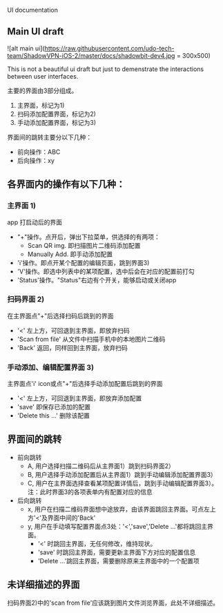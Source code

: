 UI documentation
## Main UI draft

![alt main ui](https://raw.githubusercontent.com/udo-tech-team/ShadowVPN-iOS-2/master/docs/shadowbit-dev4.jpg = 300x500)

This is not a beautiful ui draft but just to demenstrate the interactions between user interfaces.

主要的界面由3部分组成。
1. 主界面，标记为1)
2. 扫码添加配置界面，标记为2)
3. 手动添加配置界面，标记为3)

界面间的跳转主要分以下几种：
- 前向操作：ABC
- 后向操作：xy

## 各界面内的操作有以下几种：
### 主界面 1)
app 打启动后的界面
- "+"操作。点开后，弹出下拉菜单，供选择的有两项：
    - Scan QR img. 即扫描图片二维码添加配置
    - Manually Add. 即手动添加配置
- 'i'操作。即点开某个配置的编辑页面，跳到界面3)
- 'V'操作。即选中列表中的某项配置，选中后会在对应的配置前打勾
- 'Status'操作。"Status"右边有个开关，能够启动或关闭app

### 扫码界面 2)
在主界面点"+"后选择扫码后跳到的界面
- '<' 左上方，可回退到主界面，即放弃扫码
- 'Scan from file' 从文件中扫描手机中的本地图片二维码
- 'Back' 返回，同样回到主界面，放弃扫码

### 手动添加、编辑配置界面 3)
主界面点'i' icon或点"+"后选择手动添加配置后跳到的界面
- '<' 左上方，可回退到主界面，即放弃添加配置
- 'save' 即保存已添加的配置
- 'Delete this ...' 删除该配置

## 界面间的跳转
- 前向跳转
    - A, 用户选择扫描二维码后从主界面1）跳到扫码界面2）
    - B, 用户选择手动添加配置后从主界面1）跳到手动编辑添加配置界面3）
    - C, 用户在主界面选择查看某项配置详情后，跳到手动编辑配置界面3）。注：此时界面3的各项表单内有配置对应的信息
- 后向跳转
    - x, 用户在扫描二维码界面想中途放弃，由该界面跳回主界面。可点左上方'<'及界面中间的'Back'
    - y, 用户在手动填写配置界面点3处：'<','save','Delete ...'都将跳回主界面。 
        - '<' 时跳回主界面，无任何修改，维持现状。
        - 'save' 时跳回主界面，需要更新主界面下方对应的配置信息
        - 'Delete ...'跳回主界面，需要删除原来主界面中的一个配置项

## 未详细描述的界面
扫码界面2)中的'scan from file'应该跳到图片文件浏览界面，此处不详细描述。
